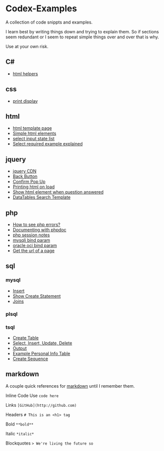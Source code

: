 # Codex-Examples
A collection of code snippts and examples.

I learn best by writing things down and trying to explain them. So if sections seem redundant or I seem to repeat simple things over and over that is why.

Use at your own risk.
## C#
- [html helpers](https://github.com/codexfocus/Codex-Examples/blob/master/csharp/asp-html-helpers.md)

## css

- [print display](https://github.com/codexfocus/Codex-Examples/blob/master/css/no-print.md)

## html

- [html template page](https://github.com/codexfocus/Codex-Examples/blob/master/html/html-template.md)
- [Simple html elements](https://github.com/codexfocus/Codex-Examples/blob/master/html/simple-html.md)
- [select input state list](https://github.com/codexfocus/Codex-Examples/blob/master/html/select-state-abbreviations.md)
- [Select required example explained](https://github.com/codexfocus/Codex-Examples/blob/master/html/select-required.md)

## jquery

- [jquery CDN](https://github.com/codexfocus/Codex-Examples/blob/master/jquery/jquery-cdn-sources.md)
- [Back Button](https://github.com/codexfocus/Codex-Examples/blob/master/jquery/back-button.md)
- [Confirm Pop Up](https://github.com/codexfocus/Codex-Examples/blob/master/jquery/confirm-pop-up.md)
- [Printing html on load](https://github.com/codexfocus/Codex-Examples/blob/master/jquery/printing-html-on-load.md)
- [Show html element when question answered](https://github.com/codexfocus/Codex-Examples/blob/master/jquery/show-when-question-answered.md)
- [DataTables Search Template](https://github.com/codexfocus/Codex-Examples/blob/master/jquery/search/datatables-search.md)

## php

- [How to see php errors?](https://github.com/codexfocus/Codex-Examples/blob/master/php/php-errors.md)
- [Documenting with phpdoc](https://github.com/codexfocus/Codex-Examples/blob/master/php/documenting-with-phpdoc.md)
- [php session notes](https://github.com/codexfocus/Codex-Examples/blob/master/php/php-sessions.md)
- [mysqli bind param](https://github.com/codexfocus/Codex-Examples/blob/master/php/mysqli_bind_param.php)
- [oracle oci bind param](https://github.com/codexfocus/Codex-Examples/blob/master/php/oci_bind_by_name.php)
- [Get the url of a page](https://github.com/codexfocus/Codex-Examples/blob/master/php/get-url-of-page.md)

## sql

### mysql
- [Insert](https://github.com/codexfocus/Codex-Examples/blob/master/sql/insert.md)
- [Show Create Statement](https://github.com/codexfocus/Codex-Examples/blob/master/sql/mysql-show-create-statement.md)
- [Joins](https://github.com/codexfocus/Codex-Examples/blob/master/sql/joins.md)

### plsql

### tsql
- [Create Table](https://github.com/codexfocus/Codex-Examples/blob/master/sql/tsql/create-table.md)
- [Select, Insert, Update, Delete](https://github.com/codexfocus/Codex-Examples/blob/master/sql/tsql/select-insert-update-delete-tsql-examples.md)
- [Output](https://github.com/codexfocus/Codex-Examples/blob/master/sql/tsql/output-tsql-example.md)
- [Example Personal Info Table](https://github.com/codexfocus/Codex-Examples/blob/master/sql/tsql/personal-info-example-table.md)
- [Create Sequence](https://github.com/codexfocus/Codex-Examples/blob/master/sql/tsql/sequence.md)

## markdown

A couple quick references for [markdown](https://guides.github.com/features/mastering-markdown/) until I remember them.

Inline Code Use ``code here``

Links `[GitHub](http://github.com)`

Headers `# This is an <h1> tag`

Bold `**bold**`

Italic `*italic*`

Blockquotes
`> We're living the future so`



